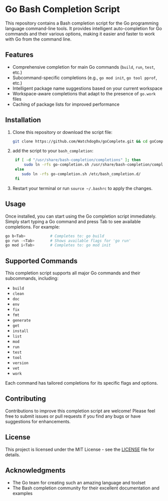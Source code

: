 # Go Bash Completion Script

This repository contains a Bash completion script for the Go programming language command-line tools. It provides intelligent auto-completion for Go commands and their various options, making it easier and faster to work with Go from the command line.

## Features

- Comprehensive completion for main Go commands (`build`, `run`, `test`, etc.)
- Subcommand-specific completions (e.g., `go mod init`, `go tool pprof`, etc.)
- Intelligent package name suggestions based on your current workspace
- Workspace-aware completions that adapt to the presence of `go.work` files
- Caching of package lists for improved performance

## Installation

1. Clone this repository or download the script file:

   ```bash
   git clone https://github.com/Watchdog0x/goComplete.git && cd goComplete
   ```

2. add the script to your `bash_completion`:

   ```bash
    if [ -d "/usr/share/bash-completion/completions" ]; then
        sudo ln -rfs go-completion.sh /usr/share/bash-completion/completions/go
    else
       sudo ln -rfs go-completion.sh /etc/bash_completion.d/
    fi
   ```

3. Restart your terminal or run `source ~/.bashrc` to apply the changes.

## Usage

Once installed, you can start using the Go completion script immediately. Simply start typing a Go command and press Tab to see available completions. For example:

```bash
go b<Tab>           # Completes to: go build
go run -<Tab>       # Shows available flags for 'go run'
go mod i<Tab>       # Completes to: go mod init
```

## Supported Commands

This completion script supports all major Go commands and their subcommands, including:

- `build`
- `clean`
- `doc`
- `env`
- `fix`
- `fmt`
- `generate`
- `get`
- `install`
- `list`
- `mod`
- `run`
- `test`
- `tool`
- `version`
- `vet`
- `work`

Each command has tailored completions for its specific flags and options.

## Contributing

Contributions to improve this completion script are welcome! Please feel free to submit issues or pull requests if you find any bugs or have suggestions for enhancements.

## License

This project is licensed under the MIT License - see the [LICENSE](LICENSE) file for details.

## Acknowledgments

- The Go team for creating such an amazing language and toolset
- The Bash completion community for their excellent documentation and examples
